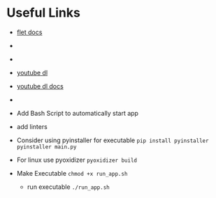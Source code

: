 # Useful Links

- [flet docs](https://flet.dev/docs/)
- [](https://youtu.be/cWmGXWlKKzE)
- [](https://youtu.be/MoCUxmR0oUE)
- [youtube dl](https://github.com/ytdl-org/youtube-dl)
- [youtube dl docs](http://ytdl-org.github.io/youtube-dl/)
- [](https://www.freecodecamp.org/news/download-trim-mp3-from-youtube-with-python/)
- Add Bash Script to automatically start app
- add linters
- Consider using pyinstaller for executable
  `pip install pyinstaller`
  `pyinstaller main.py`
- For linux use pyoxidizer
  `pyoxidizer build`

- Make Executable
  `chmod +x run_app.sh `
  - run executable
  `./run_app.sh `
